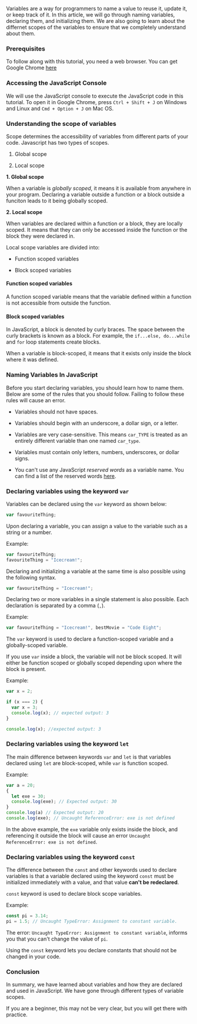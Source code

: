 Variables are a way for programmers to name a value to reuse it, update it, or keep track of it. In this article, we will go through naming variables, declaring them, and initializing them. We are also going to learn about the differnet scopes of the variables to ensure that we completely understand about them.

### Prerequisites
To follow along with this tutorial, you need a web browser. You can get Google Chrome [here](https://www.google.com/chrome/)

### Accessing the JavaScript Console
We will use the JavaScript console to execute the JavaScript code in this tutorial. To open it in Google Chrome, press `Ctrl + Shift + J` on Windows and Linux and `Cmd + Option + J` on Mac OS.

### Understanding the scope of variables
Scope determines the accessibility of variables from different parts of your code.
Javascript has two types of scopes.

1. Global scope

2. Local scope

**1. Global scope**

When a variable is *globally scoped*, it means it is available from anywhere in your program. Declaring a variable outside a function or a block outside a funciton leads to it being globally scoped.

**2. Local scope**

When variables are declared within a function or a block, they are locally scoped. It means that they can only be accessed inside the function or the block they were declared in.

Local scope variables are divided into:

- Function scoped variables

- Block scoped variables

#### Function scoped variables

A function scoped variable means that the variable defined within a function is not accessible from outside the function.

#### Block scoped variables

In JavaScript, a block is denoted by curly braces. The space between the curly brackets is known as a block.
For example, the `if...else, do...while` and `for` loop statements create blocks.

When a variable is block-scoped, it means that it exists only inside the block where it was defined.

### Naming Variables In JavaScript
Before you start declaring variables, you should learn how to name them. Below are some of the rules that you should follow. Failing to follow these rules will cause an error.

- Variables should not have spaces.

- Variables should begin with an underscore, a dollar sign, or a letter.

- Variables are very case-sensitive. This means `car_TYPE` is treated as an entirely different variable than one named `car_type`.

- Variables must contain only letters, numbers, underscores, or dollar signs.

- You can't use any JavaScript *reserved words* as a variable name. You can find a list of the reserved words [here](https://www.w3schools.com/js/js_reserved.asp).

### Declaring variables using the keyword `var`
Variables can be declared using the `var` keyword as shown below:

```JavaScript
var favouriteThing;
```

Upon declaring a variable, you can assign a value to the variable such as a string or a number.

Example:

```JavaScript
var favouriteThing;
favouriteThing = "Icecream!";
```

Declaring and initializing a variable at the same time is also possible using the following syntax.
```JavaScript
var favouriteThing = "Icecream!";
```

Declaring two or more variables in a single statement is also possible.
Each declaration is separated by a comma (`,`).

Example:

```JavaScript
var favouriteThing = "Icecream!", bestMovie = "Code Eight";
```

The `var` keyword is used to declare a function-scoped variable and a globally-scoped variable. 

If you use `var` inside a block, the variable will not be block scoped. It will either be function scoped or globally scoped depending upon where the block is present. 

Example:

```JavaScript
var x = 2;

if (x === 2) {
  var x = 3;
  console.log(x); // expected output: 3
}

console.log(x); //expected output: 3
```

### Declaring variables using the keyword `let`
The main difference between keywords `var` and `let` is that variables declared using `let` are block-scoped, while `var` is function scoped.

Example:

```JavaScript
var a = 20;
{
  let exe = 30;
  console.log(exe); // Expected output: 30
}
console.log(a) // Expected output: 20
console.log(exe); // Uncaught ReferenceError: exe is not defined
```

In the above example, the `exe` variable only exists inside the block, and referencing it outside the block will cause an error `Uncaught ReferenceError: exe is not defined`.

### Declaring variables using the keyword  `const`
The difference between the `const` and other keywords used to declare variables is that a variable declared using the keyword `const` must be initialized immediately with a value, and that value **can't be redeclared**. 

`const` keyword is used to declare block scope variables.

Example:

```JavaScript
const pi = 3.14;
pi = 1.5; // Uncaught TypeError: Assignment to constant variable.
```

The error: `Uncaught TypeError: Assignment to constant variable`, informs you that you can't change the value of `pi`.

Using the `const` keyword lets you declare constants that should not be changed in your code.

### Conclusion
In summary, we have learned about variables and how they are declared and used in JavaScript. We have gone through different types of variable scopes.

If you are a beginner, this may not be very clear, but you will get there with practice.
